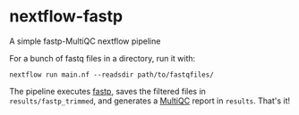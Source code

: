 # nextflow-fastp
A simple fastp-MultiQC nextflow pipeline

For a bunch of fastq files in a directory, run it with:

```
nextflow run main.nf --readsdir path/to/fastqfiles/
```

The pipeline executes [fastp](), saves the filtered files in `results/fastp_trimmed`, and generates a [MultiQC]() report in `results`. That's it!